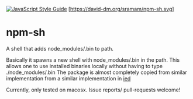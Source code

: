 
[![JavaScript Style Guide](https://img.shields.io/badge/code%20style-standard-brightgreen.svg)](http://standardjs.com/) [https://david-dm.org/sramam/npm-sh.svg]

# npm-sh
A shell that adds node_modules/.bin to path. 

Basically it spawns a new shell with node_modules/.bin in the path. 
This allows one to use installed binaries locally without having to type ./node_modules/.bin
The package is almost completely copied from similar implementation from a similar implementation in [ied](https://github.com/alexanderGugel/ied)

Currently, only tested on macosx. Issue reports/ pull-requests welcome!

